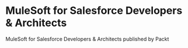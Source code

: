 # MuleSoft for Salesforce Developers & Architects

MuleSoft for Salesforce Developers & Architects published by Packt
